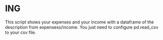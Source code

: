 # ING

This script shows your expenses and your income with a dataframe of the description from expensess/income.
You just need to configure pd.read_csv to your csv file.
